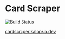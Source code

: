 # Card Scraper

[![Build Status](https://github.com/zendamacf/card-scraper/workflows/Testing/badge.svg)](https://travis-ci.com/zendamacf/card-scraper)

[cardscraper.kalopsia.dev](https://cardscraper.kalopsia.dev/)